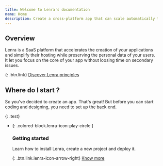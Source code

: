 ```yaml
---
title: Welcome to Lenra's documentation
name: Home
description: Create a cross-platform app that can scale automatically to follow your users growth.
---
```


<!-- TODO: News -->

## Overview

Lenra is a SaaS platform that accelerates the creation of your applications and simplify their hosting while preserving the personal data of your users.
It let you focus on the core of your app without loosing time on secondary issues.

{: .btn.link}
[Discover Lenra principles](https://www.lenra.io/discover.html)

## Where do I **start** ?

So you've decided to create an app.
That's great! But before you can start coding and designing, you need to set up the back end. 

{: .test}
- {: .colored-block.lenra-icon-play-circle }
    
    ### Getting started
    Learn how to install Lenra, create a new project and deploy it.
    
    {: .btn.link.lenra-icon-arrow-right}
    [Know more](/getting-started/)

<!-- ul
    li.colored-block.lenra-icon-play-circle
        h3 Getting started
        p Learn how to install Lenra, create a new project and deploy it.
        a(href="/getting-started/") Know more
    li.colored-block.lenra-icon-code
        h3 Guides
        p Learn how to use Lenra with basic app examples.
        a.btn.link.lenra-icon-arrow-right(href="/guides/") Know more
    li.colored-block.lenra-icon-sliders
        h3 Features
        //- p Learn how to install Lenra, create a new project and deploy it.
        a.btn.link.lenra-icon-arrow-right(href="/features.html") Know more
    li.colored-block.lenra-icon-book-open
        h3 References
        //- p Learn how to install Lenra, create a new project and deploy it.
        a.btn.link.lenra-icon-arrow-right(href="/references/") Know more

h2
    | Got
    |
    strong questions
    |
    | ?
p
    | We build a more sustainable coding environment, which matches with today's big concerns both for the planet and for us.
    | And the best part of it all? Our framework is based on strong values ​​by combining ethics, security, protection of private data and more...
    | If you want to know more, you can get in touch with us !
a.btn.link(href="https://www.lenra.io/contact.html") Contact us -->
